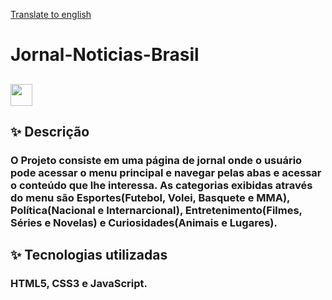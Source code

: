 <a href="README.md" target="_blank">Translate to english<a/> 

# Jornal-Noticias-Brasil

## <img src="https://i1258.photobucket.com/albums/ii525/soemoticons/Pokemon%2002/004.gif" width="35" height="35"/>
## ✨ Descrição 
### O Projeto consiste em uma página de jornal onde o usuário pode acessar o menu principal e navegar pelas abas e acessar o conteúdo que lhe interessa. As categorias exibidas através do menu são Esportes(Futebol, Volei, Basquete e MMA), Política(Nacional e Internarcional), Entretenimento(Filmes, Séries e Novelas) e Curiosidades(Animais e Lugares).

## ✨ Tecnologias utilizadas 
### HTML5, CSS3 e JavaScript.
